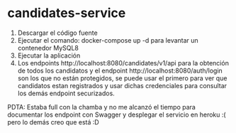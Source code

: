 # candidates-service

1. Descargar el código fuente
2. Ejecutar el comando: docker-compose up -d para levantar un contenedor MySQL8
3. Ejecutar la aplicación 
4. Los endpoints http://localhost:8080/candidates/v1/api para la obtención de todos los candidatos y el endpoint http://localhost:8080/auth/login son los que no están protegidos, se puede usar el primero para ver que candidatos estan registrados y usar dichas credenciales para consultar los demás endpoint securizados.

PDTA: Estaba full con la chamba y no me alcanzó el tiempo para documentar los endpoint con Swagger y desplegar el servicio en heroku :( pero lo demás creo que está :D
